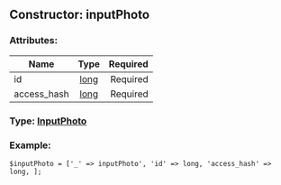 ## Constructor: inputPhoto  

### Attributes:

| Name     |    Type       | Required |
|----------|:-------------:|---------:|
|id|[long](../types/long.md) | Required|
|access\_hash|[long](../types/long.md) | Required|


### Type: [InputPhoto](../types/InputPhoto.md)

### Example:


```
$inputPhoto = ['_' => inputPhoto', 'id' => long, 'access_hash' => long, ];
```